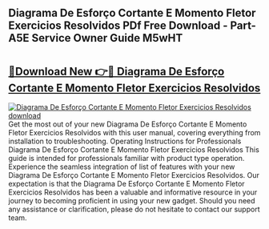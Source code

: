 ## Diagrama De Esforço Cortante E Momento Fletor Exercicios Resolvidos PDf Free Download - Part-A5E Service Owner Guide M5wHT

# <h2><a href="http://dfqzod0.blite.top/?on=Diagrama+De+Esfor%c3%a7o+Cortante+E+Momento+Fletor+Exercicios+Resolvidos">🔗Download New 👉🔴 Diagrama De Esforço Cortante E Momento Fletor Exercicios Resolvidos</a></h2>

[![Diagrama De Esforço Cortante E Momento Fletor Exercicios Resolvidos download](https://i.imgur.com/lujVjoI.png)](http://dfqzod0.blite.top/?on=Diagrama+De+Esfor%c3%a7o+Cortante+E+Momento+Fletor+Exercicios+Resolvidos)
Get the most out of your new Diagrama De Esforço Cortante E Momento Fletor Exercicios Resolvidos with this user manual, covering everything from installation to troubleshooting. Operating Instructions for Professionals Diagrama De Esforço Cortante E Momento Fletor Exercicios Resolvidos This guide is intended for professionals familiar with product type operation. Experience the seamless integration of list of features with your new Diagrama De Esforço Cortante E Momento Fletor Exercicios Resolvidos. Our expectation is that the Diagrama De Esforço Cortante E Momento Fletor Exercicios Resolvidos has been a valuable and informative resource in your journey to becoming proficient in using your new gadget. Should you need any assistance or clarification, please do not hesitate to contact our support team.
